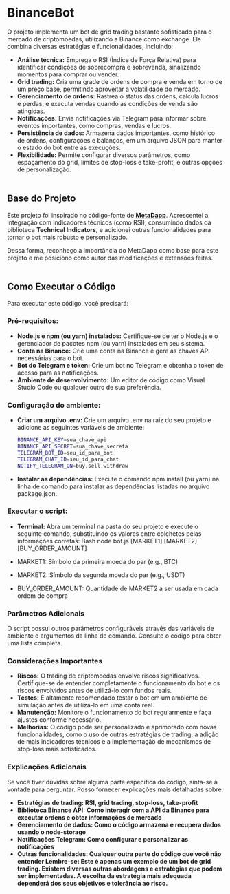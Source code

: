# BinanceBot

O projeto implementa um bot de grid trading bastante sofisticado para o mercado de criptomoedas, utilizando a Binance como exchange. Ele combina diversas estratégias e funcionalidades, incluindo:

- <strong>Análise técnica:</strong> Emprega o RSI (Índice de Força Relativa) para identificar condições de sobrecompra e sobrevenda, sinalizando momentos para comprar ou vender.
- <strong>Grid trading:</strong> Cria uma grade de ordens de compra e venda em torno de um preço base, permitindo aproveitar a volatilidade do mercado.
- <strong>Gerenciamento de ordens:</strong> Rastrea o status das ordens, calcula lucros e perdas, e executa vendas quando as condições de venda são atingidas.
- <strong>Notificações:</strong> Envia notificações via Telegram para informar sobre eventos importantes, como compras, vendas e lucros.
- <strong>Persistência de dados:</strong> Armazena dados importantes, como histórico de ordens, configurações e balanços, em um arquivo JSON para manter o estado do bot entre as execuções.
- <strong>Flexibilidade:</strong> Permite configurar diversos parâmetros, como espaçamento do grid, limites de stop-loss e take-profit, e outras opções de personalização.
  </br></br>

## Base do Projeto

Este projeto foi inspirado no código-fonte de **[MetaDapp](https://github.com/meta-dapp)**. Acrescentei a integração com indicadores técnicos (como RSI), consumindo dados da biblioteca <strong>Technical Indicators</strong>, e adicionei outras funcionalidades para tornar o bot mais robusto e personalizado.

Dessa forma, reconheço a importância do MetaDapp como base para este projeto e me posiciono como autor das modificações e extensões feitas.
</br></br>

## Como Executar o Código

Para executar este código, você precisará:

### Pré-requisitos:

- <strong>Node.js e npm (ou yarn) instalados:</strong> Certifique-se de ter o Node.js e o gerenciador de pacotes npm (ou yarn) instalados em seu sistema.
- <strong>Conta na Binance:</strong> Crie uma conta na Binance e gere as chaves API necessárias para o bot.
- <strong>Bot do Telegram e token:</strong> Crie um bot no Telegram e obtenha o token de acesso para as notificações.
- <strong>Ambiente de desenvolvimento:</strong> Um editor de código como Visual Studio Code ou qualquer outro de sua preferência.

### Configuração do ambiente:

- <strong>Criar um arquivo .env:</strong> Crie um arquivo .env na raiz do seu projeto e adicione as seguintes variáveis de ambiente:

  ```bash
  BINANCE_API_KEY=sua_chave_api
  BINANCE_API_SECRET=sua_chave_secreta
  TELEGRAM_BOT_ID=seu_id_para_bot
  TELEGRAM_CHAT_ID=seu_id_para_chat
  NOTIFY_TELEGRAM_ON=buy,sell,withdraw
  ```

- <strong>Instalar as dependências:</strong> Execute o comando npm install (ou yarn) na linha de comando para instalar as dependências listadas no arquivo package.json.

### Executar o script:

- <strong>Terminal:</strong> Abra um terminal na pasta do seu projeto e execute o seguinte comando, substituindo os valores entre colchetes pelas informações corretas:
  Bash
  node bot.js [MARKET1] [MARKET2] [BUY_ORDER_AMOUNT]

- MARKET1: Símbolo da primeira moeda do par (e.g., BTC)
- MARKET2: Símbolo da segunda moeda do par (e.g., USDT)
- BUY_ORDER_AMOUNT: Quantidade de MARKET2 a ser usada em cada ordem de compra

### Parâmetros Adicionais

O script possui outros parâmetros configuráveis através das variáveis de ambiente e argumentos da linha de comando. Consulte o código para obter uma lista completa.

### Considerações Importantes

- <strong>Riscos:</strong> O trading de criptomoedas envolve riscos significativos. Certifique-se de entender completamente o funcionamento do bot e os riscos envolvidos antes de utilizá-lo com fundos reais.
- <strong>Testes:</strong> É altamente recomendado testar o bot em um ambiente de simulação antes de utilizá-lo em uma conta real.
- <strong>Manutenção:</strong> Monitore o funcionamento do bot regularmente e faça ajustes conforme necessário.
- <strong>Melhorias:</strong> O código pode ser personalizado e aprimorado com novas funcionalidades, como o uso de outras estratégias de trading, a adição de mais indicadores técnicos e a implementação de mecanismos de stop-loss mais sofisticados.

### Explicações Adicionais

Se você tiver dúvidas sobre alguma parte específica do código, sinta-se à vontade para perguntar. Posso fornecer explicações mais detalhadas sobre:

- <strong>Estratégias de trading: RSI, grid trading, stop-loss, take-profit
- <strong>Biblioteca Binance API: Como interagir com a API da Binance para executar ordens e obter informações de mercado
- <strong>Gerenciamento de dados:</strong> Como o código armazena e recupera dados usando o node-storage
- <strong>Notificações Telegram:</strong> Como configurar e personalizar as notificações
- <strong>Outras funcionalidades:</strong> Qualquer outra parte do código que você não entender
  <strong>Lembre-se:</strong> Este é apenas um exemplo de um bot de grid trading. Existem diversas outras abordagens e estratégias que podem ser implementadas. A escolha da estratégia mais adequada dependerá dos seus objetivos e tolerância ao risco.
